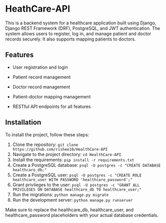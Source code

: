 
# HeathCare-API

This is a backend system for a healthcare application built using Django, Django REST Framework (DRF), PostgreSQL, and JWT authentication. The system allows users to register, log in, and manage patient and doctor records securely. It also supports mapping patients to doctors.

## Features

* User registration and login
  
* Patient record management
  
* Doctor record management
  
* Patient-doctor mapping management
  
* RESTful API endpoints for all features

## Installation

To install the project, follow these steps:

1. Clone the repository: `git clone https://github.com/rishee10/HealthCare-API`
2. Navigate to the project directory: `cd HealthCare-API`
3. Install the requirements: `pip install -r requirements.txt`
4. Create a PostgreSQL database: `psql -U postgres -c "CREATE DATABASE healthcare_db;"`
5. Create a PostgreSQL user: `psql -U postgres -c "CREATE ROLE healthcare_user WITH PASSWORD 'healthcare_password';"`
6. Grant privileges to the user: `psql -U postgres -c "GRANT ALL PRIVILEGES ON DATABASE healthcare_db TO healthcare_user;"`
7. Run the migrations: `python manage.py migrate`
8. Run the development server: `python manage.py runserver`

Make sure to replace the healthcare_db, healthcare_user, and healthcare_password placeholders with your actual database credentials.

   
